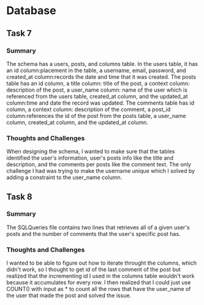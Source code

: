 # Database

## Task 7

### Summary
The schema has a users, posts, and columns table. In the users table, it has an id column:placement in the table, a username, email, password, and created_at column:records the date and time that it was created. The posts table has an id column, a title column: title of the post, a context column: description of the post, a user_name column: name of the user which is referenced from the users table, created_at column, and the updated_at column:time and date the record was updated. The comments table has id column, a context column: description of the comment, a post_id column:references the id of the post from the posts table, a user_name column, created_at column, and the updated_at column.

### Thoughts and Challenges
When designing the schema, I wanted to make sure that the tables identified the user's information, user's posts info like the title and description, and the comments per posts like the comment text. The only challenge I had was trying to make the username unique which I solved by adding a constraint to the user_name column.

## Task 8

### Summary
The SQLQueries file contains two lines that retrieves all of a given user's posts and the number of comments that the user's specific post has.

### Thoughts and Challenges
I wanted to be able to figure out how to iterate throught the columns, which didn't work, so I thought to get id of the last comment of the post but realized that the incrementing id I used in the columns table wouldn't work because it accumulates for every row. I then realized that I could just use COUNT() with input as * to count all the rows that have the user_name of the user that made the post and solved the issue.

